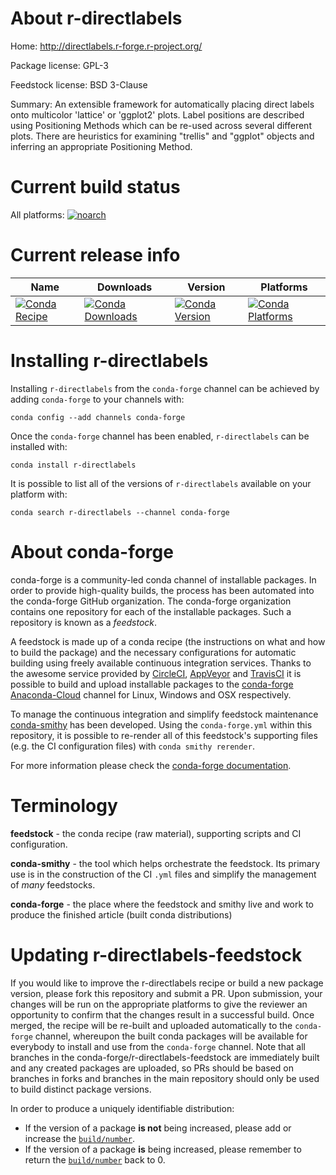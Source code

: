 About r-directlabels
====================

Home: http://directlabels.r-forge.r-project.org/

Package license: GPL-3

Feedstock license: BSD 3-Clause

Summary: An extensible framework for automatically placing direct labels onto multicolor 'lattice' or 'ggplot2' plots. Label positions are described using Positioning Methods which can be re-used across several different plots. There are heuristics for examining "trellis" and "ggplot" objects and inferring an appropriate Positioning Method.



Current build status
====================

All platforms:
[![noarch](https://img.shields.io/circleci/project/github/conda-forge/r-directlabels-feedstock/master.svg?label=noarch)](https://circleci.com/gh/conda-forge/r-directlabels-feedstock)

Current release info
====================

| Name | Downloads | Version | Platforms |
| --- | --- | --- | --- |
| [![Conda Recipe](https://img.shields.io/badge/recipe-r--directlabels-green.svg)](https://anaconda.org/conda-forge/r-directlabels) | [![Conda Downloads](https://img.shields.io/conda/dn/conda-forge/r-directlabels.svg)](https://anaconda.org/conda-forge/r-directlabels) | [![Conda Version](https://img.shields.io/conda/vn/conda-forge/r-directlabels.svg)](https://anaconda.org/conda-forge/r-directlabels) | [![Conda Platforms](https://img.shields.io/conda/pn/conda-forge/r-directlabels.svg)](https://anaconda.org/conda-forge/r-directlabels) |

Installing r-directlabels
=========================

Installing `r-directlabels` from the `conda-forge` channel can be achieved by adding `conda-forge` to your channels with:

```
conda config --add channels conda-forge
```

Once the `conda-forge` channel has been enabled, `r-directlabels` can be installed with:

```
conda install r-directlabels
```

It is possible to list all of the versions of `r-directlabels` available on your platform with:

```
conda search r-directlabels --channel conda-forge
```


About conda-forge
=================

conda-forge is a community-led conda channel of installable packages.
In order to provide high-quality builds, the process has been automated into the
conda-forge GitHub organization. The conda-forge organization contains one repository
for each of the installable packages. Such a repository is known as a *feedstock*.

A feedstock is made up of a conda recipe (the instructions on what and how to build
the package) and the necessary configurations for automatic building using freely
available continuous integration services. Thanks to the awesome service provided by
[CircleCI](https://circleci.com/), [AppVeyor](https://www.appveyor.com/)
and [TravisCI](https://travis-ci.org/) it is possible to build and upload installable
packages to the [conda-forge](https://anaconda.org/conda-forge)
[Anaconda-Cloud](https://anaconda.org/) channel for Linux, Windows and OSX respectively.

To manage the continuous integration and simplify feedstock maintenance
[conda-smithy](https://github.com/conda-forge/conda-smithy) has been developed.
Using the ``conda-forge.yml`` within this repository, it is possible to re-render all of
this feedstock's supporting files (e.g. the CI configuration files) with ``conda smithy rerender``.

For more information please check the [conda-forge documentation](https://conda-forge.org/docs/).

Terminology
===========

**feedstock** - the conda recipe (raw material), supporting scripts and CI configuration.

**conda-smithy** - the tool which helps orchestrate the feedstock.
                   Its primary use is in the construction of the CI ``.yml`` files
                   and simplify the management of *many* feedstocks.

**conda-forge** - the place where the feedstock and smithy live and work to
                  produce the finished article (built conda distributions)


Updating r-directlabels-feedstock
=================================

If you would like to improve the r-directlabels recipe or build a new
package version, please fork this repository and submit a PR. Upon submission,
your changes will be run on the appropriate platforms to give the reviewer an
opportunity to confirm that the changes result in a successful build. Once
merged, the recipe will be re-built and uploaded automatically to the
`conda-forge` channel, whereupon the built conda packages will be available for
everybody to install and use from the `conda-forge` channel.
Note that all branches in the conda-forge/r-directlabels-feedstock are
immediately built and any created packages are uploaded, so PRs should be based
on branches in forks and branches in the main repository should only be used to
build distinct package versions.

In order to produce a uniquely identifiable distribution:
 * If the version of a package **is not** being increased, please add or increase
   the [``build/number``](https://conda.io/docs/user-guide/tasks/build-packages/define-metadata.html#build-number-and-string).
 * If the version of a package **is** being increased, please remember to return
   the [``build/number``](https://conda.io/docs/user-guide/tasks/build-packages/define-metadata.html#build-number-and-string)
   back to 0.
